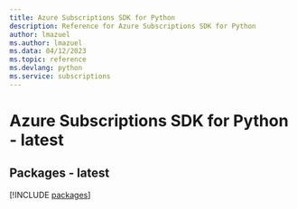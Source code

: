 ```yaml
---
title: Azure Subscriptions SDK for Python
description: Reference for Azure Subscriptions SDK for Python
author: lmazuel
ms.author: lmazuel
ms.data: 04/12/2023
ms.topic: reference
ms.devlang: python
ms.service: subscriptions
---
```

# Azure Subscriptions SDK for Python - latest
## Packages - latest
[!INCLUDE [packages](subscriptions-index.md)]